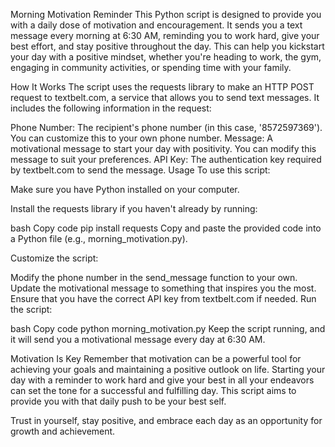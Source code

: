 Morning Motivation Reminder
This Python script is designed to provide you with a daily dose of motivation and encouragement. It sends you a text message every morning at 6:30 AM, reminding you to work hard, give your best effort, and stay positive throughout the day. This can help you kickstart your day with a positive mindset, whether you're heading to work, the gym, engaging in community activities, or spending time with your family.

How It Works
The script uses the requests library to make an HTTP POST request to textbelt.com, a service that allows you to send text messages. It includes the following information in the request:

Phone Number: The recipient's phone number (in this case, '8572597369'). You can customize this to your own phone number.
Message: A motivational message to start your day with positivity. You can modify this message to suit your preferences.
API Key: The authentication key required by textbelt.com to send the message.
Usage
To use this script:

Make sure you have Python installed on your computer.

Install the requests library if you haven't already by running:

bash
Copy code
pip install requests
Copy and paste the provided code into a Python file (e.g., morning_motivation.py).

Customize the script:

Modify the phone number in the send_message function to your own.
Update the motivational message to something that inspires you the most.
Ensure that you have the correct API key from textbelt.com if needed.
Run the script:

bash
Copy code
python morning_motivation.py
Keep the script running, and it will send you a motivational message every day at 6:30 AM.

Motivation Is Key
Remember that motivation can be a powerful tool for achieving your goals and maintaining a positive outlook on life. Starting your day with a reminder to work hard and give your best in all your endeavors can set the tone for a successful and fulfilling day. This script aims to provide you with that daily push to be your best self.

Trust in yourself, stay positive, and embrace each day as an opportunity for growth and achievement.
